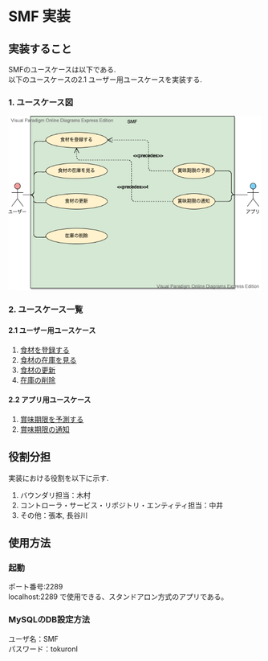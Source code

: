 # SMF 実装

## 実装すること
SMFのユースケースは以下である.  
以下のユースケースの2.1 ユーザー用ユースケースを実装する.  
  
### 1. ユースケース図

<img src="../usecase/SMF.vpd.png">

### 2. ユースケース一覧
#### 2.1 ユーザー用ユースケース
1. [食材を登録する](../usecase/食材登録ユースケース.md)
2. [食材の在庫を見る](../usecase/在庫確認ユースケース.md)
3. [食材の更新](../usecase/usecase_update.md)
4. [在庫の削除](../usecase/usecase_delete.md)

#### 2.2 アプリ用ユースケース
1. [賞味期限を予測する](../usecase/予測ユースケース.md)
2. [賞味期限の通知](../usecase/通知ユースケース.md)  
  
## 役割分担  
実装における役割を以下に示す.  
1. バウンダリ担当：木村  
2. コントローラ・サービス・リポジトリ・エンティティ担当：中井  
3. その他：張本, 長谷川  
  
## 使用方法  
### 起動  
ポート番号:2289  
localhost:2289 で使用できる、スタンドアロン方式のアプリである。  
### MySQLのDB設定方法  
ユーザ名：SMF  
パスワード：tokuronI  

